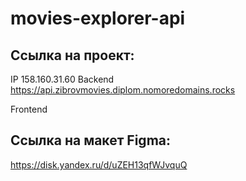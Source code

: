 # movies-explorer-api

## Ссылка на проект:
IP 158.160.31.60
Backend https://api.zibrovmovies.diplom.nomoredomains.rocks

Frontend

## Ссылка на макет Figma:

https://disk.yandex.ru/d/uZEH13qfWJvquQ
